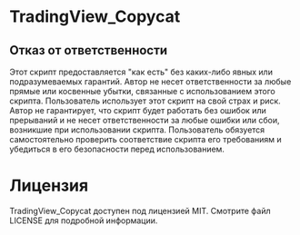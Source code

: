 # TradingView_Copycat



## Отказ от ответственности

Этот скрипт предоставляется "как есть" без каких-либо явных или подразумеваемых гарантий. Автор не несет ответственности за любые прямые или косвенные убытки, связанные с использованием этого скрипта. Пользователь использует этот скрипт на свой страх и риск. Автор не гарантирует, что скрипт будет работать без ошибок или прерываний и не несет ответственности за любые ошибки или сбои, возникшие при использовании скрипта. Пользователь обязуется самостоятельно проверить соответствие скрипта его требованиям и убедиться в его безопасности перед использованием.

# Лицензия

TradingView_Copycat доступен под лицензией MIT. Смотрите файл LICENSE для подробной информации.
